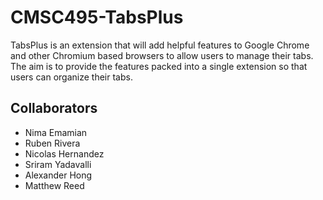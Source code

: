 # CMSC495-TabsPlus #
TabsPlus is an extension that will add helpful features to Google Chrome and other Chromium based browsers to allow users to manage their tabs. The aim is to provide the features packed into a single extension so that users can organize their tabs.

## Collaborators ##
- Nima Emamian
- Ruben Rivera
- Nicolas Hernandez
- Sriram Yadavalli
- Alexander Hong
- Matthew Reed